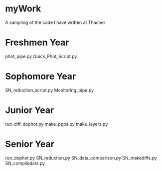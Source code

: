 # myWork
A sampling of the code I have written at Thacher

# Freshmen Year
phot_pipe.py
Quick_Phot_Script.py

# Sophomore Year
SN_reduction_script.py
Monitoring_pipe.py

# Junior Year
run_diff_dophot.py
make_ppps.py
make_layers.py

# Senior Year
run_dophot.py
SN_reduction.py
SN_data_comparison.py
SN_makediffs.py
SN_compiledata.py

